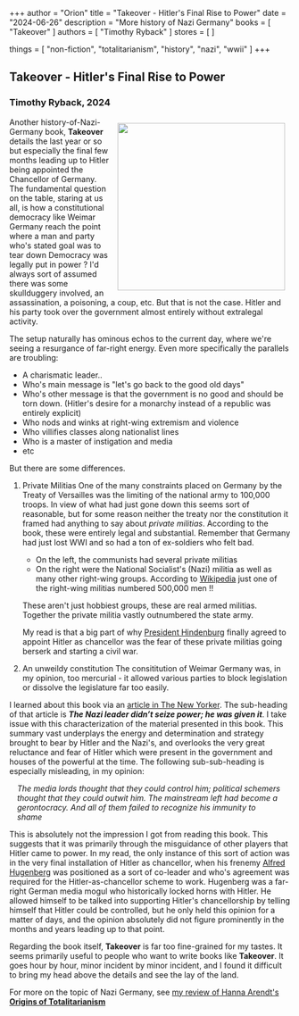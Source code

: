 +++
author = "Orion"
title = "Takeover - Hitler's Final Rise to Power"
date = "2024-06-26"
description = "More history of Nazi Germany"
books = [
    "Takeover"
]
authors = [
    "Timothy Ryback"
]
stores = [
]

things = [
    "non-fiction",
    "totalitarianism",
    "history",
    "nazi",
    "wwii"
]
+++

## Takeover - Hitler's Final Rise to Power
### Timothy Ryback, 2024
<img src="/images/takeover.png" style="padding:10px; width:300px; float:right;">
Another history-of-Nazi-Germany book, <b>Takeover</b> details the last year or so but especially the final few months leading up to Hitler being appointed the Chancellor of Germany.  The fundamental question on the table, staring at us all, is how a constitutional democracy like Weimar Germany reach the point where a man and party who's stated goal was to tear down Democracy was legally put in power ?  I'd always sort of assumed there was some skullduggery involved, an assassination, a poisoning, a coup, etc.  But that is not the case.  Hitler and his party took over the government almost entirely without extralegal activity.

The setup naturally has ominous echos to the current day, where we're seeing a resurgance of far-right energy.  Even more specifically the parallels are troubling:
* A charismatic leader..
* Who's main message is "let's go back to the good old days"
* Who's other message is that the government is no good and should be torn down.  (Hitler's desire for a monarchy instead of a republic was entirely explicit)
* Who nods and winks at right-wing extremism and violence
* Who villifies classes along nationalist lines
* Who is a master of instigation and media
* etc

But there are some differences.
1. Private Militias
   One of the many constraints placed on Germany by the Treaty of Versailles was the limiting of the national army to 100,000 troops.  In view of what had just gone down this seems sort of reasonable, but for some reason neither the treaty nor the constitution it framed had anything to say about <i>private militias</i>. According to the book, these were entirely legal and substantial.  Remember that Germany had just lost WWI and so had a ton of ex-soldiers who felt bad.
   * On the left, the communists had several private militias
   * On the right were the National Socialist's (Nazi) militia as well as many other right-wing groups. According to [Wikipedia](https://en.wikipedia.org/wiki/Weimar_paramilitary_groups) just one of the right-wing militias numbered 500,000 men !!

   These aren't just  hobbiest groups, these are real armed militias.  Together the private militia vastly outnumbered the state army.

   My read is that a big part of why [President Hindenburg](https://en.wikipedia.org/wiki/Paul_von_Hindenburg) finally agreed to appoint Hitler as chancellor was the fear of these private militias going berserk and starting a civil war.

1. An unweildy constitution
   The consititution of Weimar Germany was, in my opinion, too mercurial - it allowed various parties to block legislation or dissolve the legislature far too easily.

I learned about this book via an [article in The New Yorker](https://www.newyorker.com/magazine/2024/03/25/takeover-hitlers-final-rise-to-power-timothy-w-ryback-book-review).  The sub-heading of that article is <i><b>The Nazi leader didn’t seize power; he was given it</b></i>.  I take issue with this characterization of the material presented in this book. This summary vast underplays the energy and determination and strategy brought to bear by Hitler and the Nazi's, and overlooks the very great reluctance and fear of Hitler which were present in the government and houses of the powerful at the time.  The following sub-sub-heading is especially misleading, in my opinion:
<span style="display:inline-block;margin:1em;"><i>
    The media lords thought that they could control him; political schemers thought that they could outwit him. The mainstream left had become a gerontocracy. And all of them failed to recognize his immunity to shame
</i></span> 
This is absolutely not the impression I got from reading this book.  This suggests that it was primarily through the misguidance of other players that Hitler came to power.  In my read, the only instance of this sort of action was in the very final installation of Hitler as chancellor, when his frenemy [Alfred Hugenberg](https://en.wikipedia.org/wiki/Alfred_Hugenberg) was positioned as a sort of co-leader and who's agreement was required for the Hitler-as-chancellor scheme to work.  Hugenberg was a far-right German media mogul who historically locked horns with Hitler.  He allowed himself to be talked into supporting Hitler's chancellorship by telling himself that Hitler could be controlled, but he only held this opinion for a matter of days, and the opinion absolutely did not figure prominently in the months and years leading up to that point.

Regarding the book itself, <b>Takeover</b> is far too fine-grained for my tastes.  It seems primarily useful to people who want to write books like <b>Takeover</b>.  It goes hour by hour, minor incident by minor incident, and I found it difficult to bring my head above the details and see the lay of the land.


For more on the topic of Nazi Germany, see [my review of Hanna Arendt's <b>Origins of Totalitarianism</b>](http://orionreads.elenzil.com/2012/01/origins-of-totalitarianism.html)  







